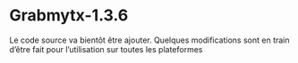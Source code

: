 # Grabmytx-1.3.6

Le code source va bientôt être ajouter. 
Quelques modifications sont en train d’être fait pour l’utilisation sur toutes les plateformes
